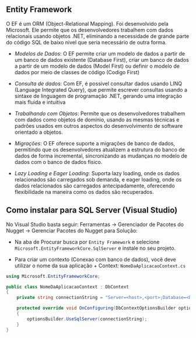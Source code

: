 ## Entity Framework

O EF é um ORM (Object-Relational Mapping). Foi desenvolvido pela Microsoft. Ele permite que os desenvolvedores trabalhem com dados relacionais usando objetos .NET, eliminando a necessidade de grande parte do código SQL de baixo nivel que seria necessário de outra forma.

- *Modelos de Dados*: O EF permite criar um modelo de dados a partir de um banco de dados existente (Database First), criar um banco de dados a partir de um modelo de dados (Model First) ou definir o modelo de dados por meio de classes de código (Codigo First)

- *Consulta de dados*: Com EF, é possivel consultar dados usando LINQ (Language Integrated Query), que permite escrever consultas usando a sintaxe de linguagem de programação .NET, gerando uma integração mais fluida e intuitiva

- *Trabalhando com Objetos*: Permite que os desenvolvedores trabalhem com dados como objetos de domínio, usando as mesmas técnicas e padrões usados em outros aspectos do desenvolvimento de software orientado a objetos.

- *Migrações*: O EF oferece suporte a migrações de banco de dados, permitindo que os desenvolvedores atualizem a estrutura do banco de dados de forma incremental, sincronizando as mudanças no modelo de dados com o banco de dados físico.

- *Lazy Loading e Eager Loading*: Suporta lazy loading, onde os dados relacionados são carregados sob demanda, e eager loading, onde os dados relacionados são carregados antecipadamente, oferecendo flexibilidade na maneira como os dados são recuperados.

## Como instalar para SQL Server (Visual Studio)

No Visual Studio basta seguir: Ferramentas -> Gerenciador de Pacotes do Nugget -> Gerenciar Pacotes do Nugget para Solução:

- Na aba de Procurar busca por `Entity Framework` e selecione `Microsoft.EntityFrameworkCore.SqlServer` e instale no seu projeto.

- Para criar um contexto (Conexao com banco de dados), você deve utilizar o nome da sua aplicação + Context: `NomeDaAplicacaoContext.cs`

```cs
using Microsoft.EntityFrameworkCore;

public class NomeDaAplicacaoContext : DbContext
{
    private string connectionString = "Server=<host>,<port>;Database=<DataBaseName>;User Id=<NomeDeUser>;Password=<Senha>;Encrypt=False;";

    protected override void OnConfiguring(DbContextOptionsBuilder optionsBuilder)
    {
        optionsBuilder.UseSqlServer(connectionString);
    }
}
```